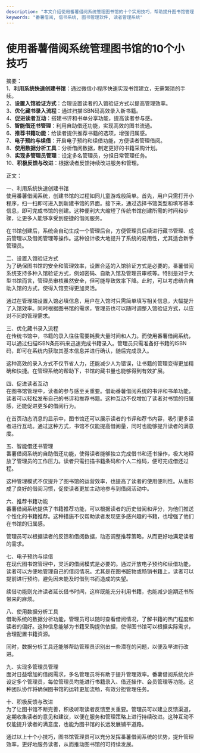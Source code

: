 ```yaml
---
description: "本文介绍使用番薯借阅系统管理图书馆的十个实用技巧，帮助提升图书馆管理效率。"
keywords: "番薯借阅, 借书系统, 图书管理软件, 读者管理系统"
---
```

# 使用番薯借阅系统管理图书馆的10个小技巧

摘要：  
1、**利用系统快速创建书馆**：通过微信小程序快速实现书馆建立，无需繁琐的手续。  
2、**设置入馆验证方式**：合理设置读者的入馆验证方式以提高管理效率。  
3、**优化藏书录入流程**：通过扫描ISBN码高效录入新书籍。  
4、**促进读者互动**：搭建书评和书单分享功能，提高读者参与感。  
5、**智能借还书管理**：利用自助借还功能，实现高效的图书流通。  
6、**推荐书籍功能**：给读者提供推荐书籍的选项，增强归属感。  
7、**电子预约与续借**：开启电子预约和续借功能，方便读者管理借阅。  
8、**使用数据分析工具**：分析借阅数据，制定更好的书籍采购计划。  
9、**实现多管理员管理**：设定多名管理员，分担日常管理任务。  
10、**积极反馈与改进**：根据读者反馈持续改进服务和管理。  

正文：

一、利用系统快速创建书馆  
使用番薯借阅系统，创建书馆的过程如同儿童游戏般简单。首先，用户只需打开小程序，扫一扫即可进入到新建书馆的界面。接下来，通过选择书馆类型和填写基本信息，即可完成书馆的创建。这种便利大大缩短了传统书馆创建所需的时间和步骤，让更多人能够享受到便捷的借阅服务。

在书馆创建后，系统会自动生成一个管理后台，方便管理员后续进行藏书管理、成员管理以及借阅管理等操作。这种设计极大地提升了系统的易用性，尤其适合新手管理员。

二、设置入馆验证方式  
为了确保图书馆的安全和管理效率，设置合适的入馆验证方式是必要的。番薯借阅系统支持多种入馆验证方式，例如密码、自助入馆及管理员审核等。特别是对于大型书馆而言，管理员审核虽然安全，但可能导致效率下降。此时，可以考虑结合自助入馆的方式，使得入馆变得更加灵活。

通过在管理端设置入馆必填信息，用户在入馆时只需简单填写相关信息，大幅提升了入馆效率。同时根据图书馆的需求，管理员也可以随时调整入馆验证方式，以应对不同的管理需求。

三、优化藏书录入流程  
在传统书馆中，书籍的录入往往需要耗费大量时间和人力。而使用番薯借阅系统，可以通过扫描ISBN条形码来迅速完成书籍录入。管理员只需准备好书籍的ISBN码，即可在系统内获取其基本信息并进行确认，随后完成录入。

这种高效的录入方式不仅节省人力，还能减少人为错误，让书籍的管理变得更加精确和快捷。在管理系统的帮助下，书馆的藏书量也能够得到有效扩展。

四、促进读者互动  
在图书馆管理中，读者的参与感至关重要。借助番薯借阅系统的书评和书单功能，读者可以轻松发布自己的书评和推荐书籍。这种互动不仅增加了读者对书馆的归属感，还能促进更多的借阅行为。

在首页动态消息的显示中，图书馆还可以展示读者的书评和荐书内容，吸引更多读者进行互动。通过这种方式，书馆不仅能提高借阅量，同时也能够提升读者的满意度。

五、智能借还书管理  
番薯借阅系统的自助借还功能，使得读者能够独立完成借书和还书操作，极大地释放了管理员的工作压力。读者只需扫描书籍条码和个人二维码，便可完成借还过程。

这种管理模式不仅提升了图书馆的运营效率，也提高了读者的使用便利性。从而形成了良好的借阅习惯，促使读者更加主动地参与到借阅活动中。

六、推荐书籍功能  
番薯借阅系统提供了书籍推荐功能，可以根据读者的历史借阅和评分，为他们推送个性化的书籍推荐。这种措施不仅帮助读者发现更多感兴趣的书籍，也增强了他们在书馆的归属感。

管理员可以根据读者的反馈和借阅数据，动态调整推荐策略，从而更好地满足读者的需求。

七、电子预约与续借  
在现代图书馆管理中，灵活的借阅模式是必要的。通过开放电子预约和续借功能，读者可以方便地管理自己的借阅情况。尤其是在图书脏物或畅销书籍上，读者可以提前进行预约，避免因未能及时借到书而造成的失望。

续借功能则允许读者延长借书时间，这样既能充分利用书籍，也能减少逾期还书所带来的麻烦。

八、使用数据分析工具  
借助系统的数据分析功能，管理员可以随时查看借阅情况，了解书籍的热门程度和读者的偏好。这种信息能够为书籍采购提供依据，使得图书馆可以根据实际需求，合理配置书籍资源。

同时，数据分析工具还能够帮助管理员识别出一些潜在的问题，以便及早进行改进。

九、实现多管理员管理  
面对日益增加的借阅需求，多名管理员将有助于提升管理效率。番薯借阅系统允许设定多个管理员，每位管理员均能进行书籍录入、借还操作、会员管理等功能。这种团队协作将确保图书馆的运转更加流畅，有效分担管理任务。

十、积极反馈与改进  
为了让图书馆不断完善，积极听取读者反馈至关重要。管理员可以建立反馈渠道，定期收集读者的意见和建议，以便在服务和管理策略上进行持续改进。这种互动不仅能提升读者的满意度，也能为图书馆的长远发展铺平道路。

通过以上十个小技巧，图书馆管理员可以充分发挥番薯借阅系统的优势，提升管理效率，更好地服务读者，从而推动图书馆的可持续发展。
